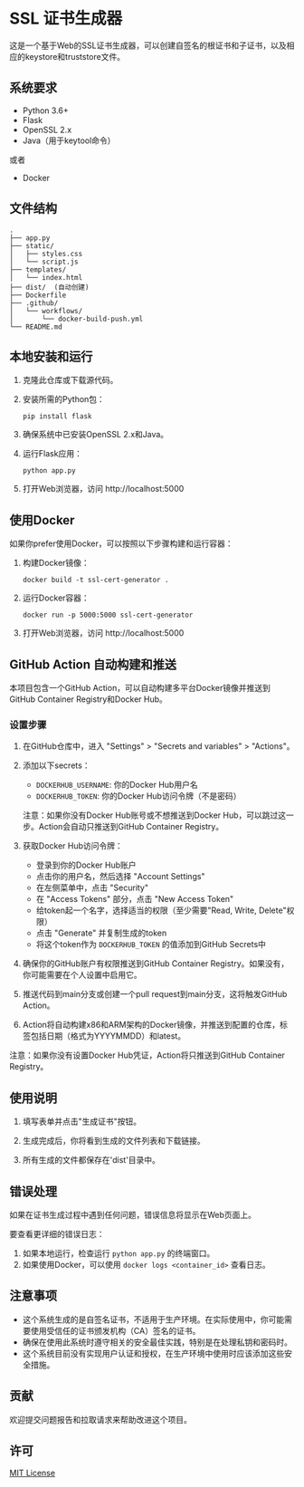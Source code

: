 # SSL 证书生成器

这是一个基于Web的SSL证书生成器，可以创建自签名的根证书和子证书，以及相应的keystore和truststore文件。

## 系统要求

- Python 3.6+
- Flask
- OpenSSL 2.x
- Java（用于keytool命令）

或者

- Docker

## 文件结构

```
.
├── app.py
├── static/
│   ├── styles.css
│   └── script.js
├── templates/
│   └── index.html
├── dist/  (自动创建)
├── Dockerfile
├── .github/
│   └── workflows/
│       └── docker-build-push.yml
└── README.md
```

## 本地安装和运行

1. 克隆此仓库或下载源代码。

2. 安装所需的Python包：

   ```
   pip install flask
   ```

3. 确保系统中已安装OpenSSL 2.x和Java。

4. 运行Flask应用：

   ```
   python app.py
   ```

5. 打开Web浏览器，访问 http://localhost:5000

## 使用Docker

如果你prefer使用Docker，可以按照以下步骤构建和运行容器：

1. 构建Docker镜像：

   ```
   docker build -t ssl-cert-generator .
   ```

2. 运行Docker容器：

   ```
   docker run -p 5000:5000 ssl-cert-generator
   ```

3. 打开Web浏览器，访问 http://localhost:5000

## GitHub Action 自动构建和推送

本项目包含一个GitHub Action，可以自动构建多平台Docker镜像并推送到GitHub Container Registry和Docker Hub。

### 设置步骤

1. 在GitHub仓库中，进入 "Settings" > "Secrets and variables" > "Actions"。

2. 添加以下secrets：
   - `DOCKERHUB_USERNAME`: 你的Docker Hub用户名
   - `DOCKERHUB_TOKEN`: 你的Docker Hub访问令牌（不是密码）

   注意：如果你没有Docker Hub账号或不想推送到Docker Hub，可以跳过这一步。Action会自动只推送到GitHub Container Registry。

3. 获取Docker Hub访问令牌：
   - 登录到你的Docker Hub账户
   - 点击你的用户名，然后选择 "Account Settings"
   - 在左侧菜单中，点击 "Security"
   - 在 "Access Tokens" 部分，点击 "New Access Token"
   - 给token起一个名字，选择适当的权限（至少需要"Read, Write, Delete"权限）
   - 点击 "Generate" 并复制生成的token
   - 将这个token作为 `DOCKERHUB_TOKEN` 的值添加到GitHub Secrets中

4. 确保你的GitHub账户有权限推送到GitHub Container Registry。如果没有，你可能需要在个人设置中启用它。

5. 推送代码到main分支或创建一个pull request到main分支，这将触发GitHub Action。

6. Action将自动构建x86和ARM架构的Docker镜像，并推送到配置的仓库，标签包括日期（格式为YYYYMMDD）和latest。

注意：如果你没有设置Docker Hub凭证，Action将只推送到GitHub Container Registry。

## 使用说明

1. 填写表单并点击"生成证书"按钮。

2. 生成完成后，你将看到生成的文件列表和下载链接。

3. 所有生成的文件都保存在'dist'目录中。

## 错误处理

如果在证书生成过程中遇到任何问题，错误信息将显示在Web页面上。

要查看更详细的错误日志：

1. 如果本地运行，检查运行 `python app.py` 的终端窗口。
2. 如果使用Docker，可以使用 `docker logs <container_id>` 查看日志。

## 注意事项

- 这个系统生成的是自签名证书，不适用于生产环境。在实际使用中，你可能需要使用受信任的证书颁发机构（CA）签名的证书。
- 确保在使用此系统时遵守相关的安全最佳实践，特别是在处理私钥和密码时。
- 这个系统目前没有实现用户认证和授权，在生产环境中使用时应该添加这些安全措施。

## 贡献

欢迎提交问题报告和拉取请求来帮助改进这个项目。

## 许可

[MIT License](https://opensource.org/licenses/MIT)